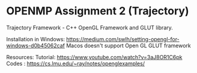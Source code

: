 # OPENMP Assignment 2 (Trajectory)


<!----> 
Trajectory Framework - C++ OpenGL Framework and GLUT library.

Installation in Windows: https://medium.com/swlh/setting-opengl-for-windows-d0b45062caf 
Macos doesn't support Open GL GLUT framework

Resources:
Tutorial: https://www.youtube.com/watch?v=3aJ8OR1C6pk
Codes : https://cs.lmu.edu/~ray/notes/openglexamples/


<!---->
